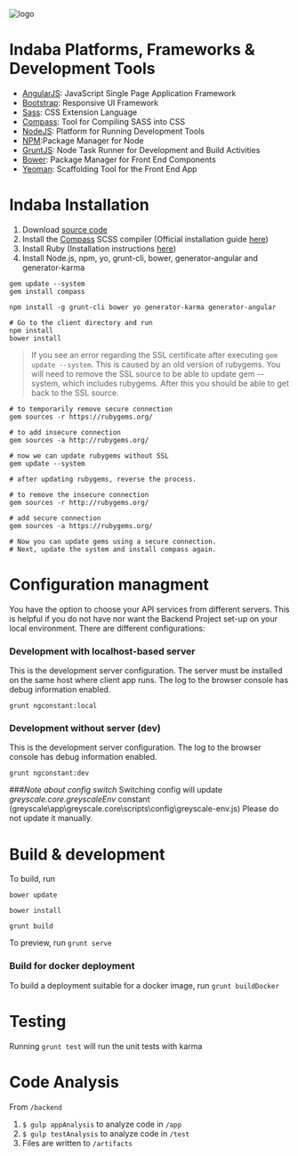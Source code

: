 ![logo](../images/Indaba_logo.png)

# Indaba Platforms, Frameworks & Development Tools
  - [AngularJS](http://angularjs.org/): JavaScript Single Page Application Framework
  - [Bootstrap](http://getbootstrap.com/): Responsive UI Framework
  - [Sass](http://sass-lang.com/): CSS Extension Language
  - [Compass](http://compass-style.org/): Tool for Compiling SASS into CSS
  - [NodeJS](http://nodejs.org/): Platform for Running Development Tools
  - [NPM](https://www.npmjs.org/):Package Manager for Node
  - [GruntJS](http://gruntjs.com/): Node Task Runner for Development and Build Activities
  - [Bower](http://bower.io/): Package Manager for Front End Components
  - [Yeoman](http://yeoman.io/): Scaffolding Tool for the Front End App

# Indaba Installation

1. Download [source code](https://github.com/amida-tech/greyscale/)
2. Install the [Compass](http://compass-style.org/) SCSS compiler (Official installation guide [here](http://compass-style.org/install/))
3. Install Ruby (Installation instructions [here](https://www.ruby-lang.org/en/documentation/installation/))
4. Install Node.js, npm, yo, grunt-cli, bower, generator-angular and generator-karma

```
gem update --system
gem install compass

npm install -g grunt-cli bower yo generator-karma generator-angular

# Go to the client directory and run
npm install
bower install

```

>If you see an error regarding the SSL certificate after executing `gem update --system`.
> This is caused by an old version of rubygems. You will need to remove the SSL source to be able to update gem --system, which includes rubygems. After this you should be able to get back to the SSL source.


```
# to temporarily remove secure connection
gem sources -r https://rubygems.org/

# to add insecure connection
gem sources -a http://rubygems.org/

# now we can update rubygems without SSL
gem update --system

# after updating rubygems, reverse the process.

# to remove the insecure connection
gem sources -r http://rubygems.org/

# add secure connection
gem sources -a https://rubygems.org/

# Now you can update gems using a secure connection.
# Next, update the system and install compass again.
```


# Configuration managment

You have the option to choose your API services from different servers. This is helpful if you do not have nor want the Backend Project set-up on your local environment.
There are different configurations:

### Development with localhost-based server

This is the development server configuration. The server must be installed on the same host where client app runs. The log to the browser console has debug information enabled.

```
grunt ngconstant:local
```

### Development without server (dev)

This is the development server configuration. The log to the browser console has debug information enabled.

```
grunt ngconstant:dev
```


###*Note about config switch*
Switching config will update *greyscale.core.greyscaleEnv* constant (greyscale\app\greyscale.core\scripts\config\greyscale-env.js)
Please do not update it manually.


# Build & development

To build, run  

`bower update`

`bower install`

`grunt build`

To preview, run `grunt serve`

### Build for docker deployment

To build a deployment suitable for a docker image, run `grunt buildDocker`


# Testing

Running `grunt test` will run the unit tests with karma

# Code Analysis
From `/backend`
1. `$ gulp appAnalysis` to analyze code in `/app`
2. `$ gulp testAnalysis` to analyze code in `/test`
3. Files are written to `/artifacts`

